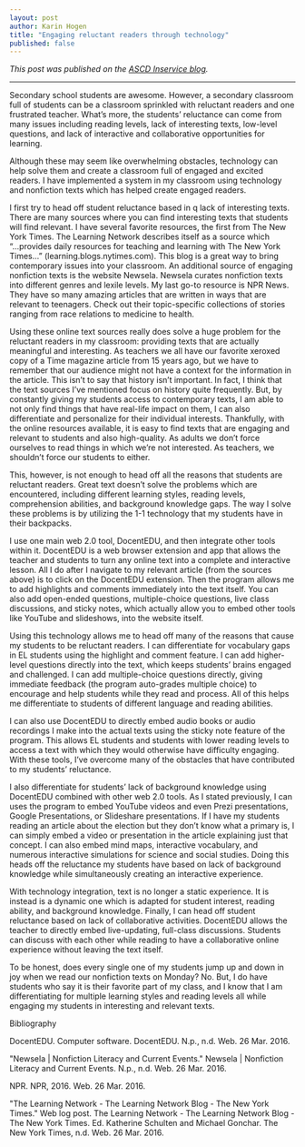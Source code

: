 ```yaml
---
layout: post
author: Karin Hogen
title: "Engaging reluctant readers through technology"
published: false
---
```

<i>This post was published on the [ASCD Inservice blog](http://inservice.ascd.org/engaging-reluctant-readers-through-technology/).</i>

***

Secondary school students are awesome. However, a secondary classroom full of students can be a classroom sprinkled with reluctant readers and one frustrated teacher. What’s more, the students’ reluctance can come from many issues including reading levels, lack of interesting texts, low-level questions, and lack of interactive and collaborative opportunities for learning. 

Although these may seem like overwhelming obstacles, technology can help solve them and create a classroom full of engaged and excited readers. I have implemented a system in my classroom using technology and nonfiction texts which has helped create engaged readers. 

I first try to head off student reluctance based in q lack of interesting texts. There are many sources where you can find interesting texts that students will find relevant. I have several favorite resources, the first  from The New York Times. The Learning Network describes itself as a source which “...provides daily resources for teaching and learning with The New York Times...” (learning.blogs.nytimes.com). This blog is a great way to bring contemporary issues into your classroom. An additional source of engaging nonfiction texts is the website Newsela. Newsela curates nonfiction texts into different genres and lexile levels. My last go-to resource is NPR News. They have so many amazing articles that are written in ways that are relevant to teenagers. Check out their topic-specific collections of stories ranging from race relations to medicine to health. 

Using these online text sources really does solve a huge problem for the reluctant readers in my classroom: providing texts that are actually meaningful and interesting. As teachers we all have our favorite xeroxed copy of a Time magazine article from 15 years ago, but we have to remember that our audience might not have a context for the information in the article. This isn’t to say that history isn’t important. In fact, I think that the text sources I’ve mentioned focus on history quite frequently. But, by constantly giving my students access to contemporary texts, I am able to not only find things that have real-life impact on them, I can also differentiate and personalize for their individual interests. Thankfully, with the online resources available, it is easy to find texts that are engaging and relevant to students and also high-quality. As adults we don’t force ourselves to read things in which we’re not interested. As teachers, we shouldn’t force our students to either. 

This, however, is not enough to head off all the reasons that students are reluctant readers. Great text doesn’t solve the problems which are encountered, including different learning styles, reading levels,  comprehension abilities, and background knowledge gaps. The way I solve these problems is by utilizing the 1-1 technology that my students have in their backpacks. 

I use one main web 2.0 tool, DocentEDU, and then integrate other tools within it. DocentEDU is a web browser extension and app that allows the teacher and students to turn any online text into a complete and interactive lesson. All I do after I navigate to my relevant article (from the sources above) is to click on the DocentEDU extension. Then the program allows me to add highlights and comments immediately into the text itself. You can also add open-ended questions, multiple-choice questions, live class discussions, and sticky notes, which actually allow you to embed other tools like YouTube and slideshows, into the website itself.

Using this technology allows me to head off many of the reasons that cause my students to be reluctant readers. I can differentiate for vocabulary gaps in EL students using the highlight and comment feature. I can add higher-level questions directly into the text, which keeps students’ brains engaged and challenged. I can add multiple-choice questions directly, giving immediate feedback (the program auto-grades multiple choice) to encourage and help students while they read and process. All of this helps me differentiate to students of different language and reading abilities. 

I can also use DocentEDU to directly embed audio books or audio recordings I make into the actual texts using the sticky note feature of the program. This allows EL students and students with lower reading levels to access a text with which they would otherwise have difficulty engaging. With these tools, I’ve overcome many of the obstacles that have contributed to my students’ reluctance. 

I also differentiate for students’ lack of  background knowledge using DocentEDU combined with other web 2.0 tools. As I stated previously, I can uses the program to embed YouTube videos and even Prezi presentations, Google Presentations, or Slideshare presentations. If I have my students reading an article about the election but they don’t know what a primary is, I can simply embed a video or presentation in the article explaining just that concept. I can also embed mind maps, interactive vocabulary, and numerous interactive simulations for science and social studies. Doing this heads off the reluctance my students have based on lack of background knowledge while simultaneously creating an interactive experience. 

With technology integration, text is no longer a static experience. It is instead is a dynamic one which is adapted for student interest, reading ability, and background knowledge. Finally, I can head off student reluctance based on lack of collaborative activities. DocentEDU allows the teacher to directly embed live-updating, full-class discussions. Students can discuss with each other while reading to have a collaborative online experience without leaving the text itself.

To be honest, does every single one of my students jump up and down in joy when we read our nonfiction texts on Monday? No. But, I do have students who say it is their favorite part of my class, and I know that I am differentiating for multiple learning styles and reading levels all while engaging my students in interesting and relevant texts. 


Bibliography

DocentEDU. Computer software. DocentEDU. N.p., n.d. Web. 26 Mar. 2016.

"Newsela | Nonfiction Literacy and Current Events." Newsela | Nonfiction Literacy and Current Events. N.p., n.d. Web. 26 Mar. 2016.

NPR. NPR, 2016. Web. 26 Mar. 2016.

"The Learning Network - The Learning Network Blog - The New York Times." Web log post. The Learning Network - The Learning Network Blog - The New York Times. Ed. Katherine Schulten and Michael Gonchar. The New York Times, n.d. Web. 26 Mar. 2016.
